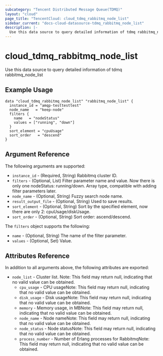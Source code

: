 ```yaml
---
subcategory: "Tencent Distributed Message Queue(TDMQ)"
layout: "cloud"
page_title: "TencentCloud: cloud_tdmq_rabbitmq_node_list"
sidebar_current: "docs-cloud-datasource-tdmq_rabbitmq_node_list"
description: |-
  Use this data source to query detailed information of tdmq rabbitmq_node_list
---
```


# cloud_tdmq_rabbitmq_node_list

Use this data source to query detailed information of tdmq rabbitmq_node_list

## Example Usage

```hcl
data "cloud_tdmq_rabbitmq_node_list" "rabbitmq_node_list" {
  instance_id = "amqp-testtesttest"
  node_name   = "keep-node"
  filters {
    name   = "nodeStatus"
    values = ["running", "down"]
  }
  sort_element = "cpuUsage"
  sort_order   = "descend"
}
```

## Argument Reference

The following arguments are supported:

* `instance_id` - (Required, String) Rabbitmq cluster ID.
* `filters` - (Optional, List) Filter parameter name and value. Now there is only one nodeStatus: running/down. Array type, compatible with adding filter parameters later.
* `node_name` - (Optional, String) Fuzzy search node name.
* `result_output_file` - (Optional, String) Used to save results.
* `sort_element` - (Optional, String) Sort by the specified element, now there are only 2: cpuUsage/diskUsage.
* `sort_order` - (Optional, String) Sort order: ascend/descend.

The `filters` object supports the following:

* `name` - (Optional, String) The name of the filter parameter.
* `values` - (Optional, Set) Value.

## Attributes Reference

In addition to all arguments above, the following attributes are exported:

* `node_list` - Cluster list. Note: This field may return null, indicating that no valid value can be obtained.
  * `cpu_usage` - CPU usageNote: This field may return null, indicating that no valid value can be obtained.
  * `disk_usage` - Disk usageNote: This field may return null, indicating that no valid value can be obtained.
  * `memory` - Memory usage, in MBNote: This field may return null, indicating that no valid value can be obtained.
  * `node_name` - Node nameNote: This field may return null, indicating that no valid value can be obtained.
  * `node_status` - Node statusNote: This field may return null, indicating that no valid value can be obtained.
  * `process_number` - Number of Erlang processes for RabbitmqNote: This field may return null, indicating that no valid value can be obtained.


